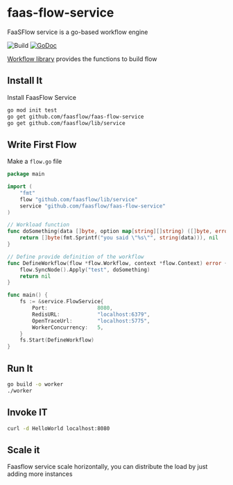 # faas-flow-service
FaaSFlow service is a go-based workflow engine

![Build](https://github.com/faasflow/faas-flow-service/workflows/Faas-Flow-Service-Build/badge.svg)
[![GoDoc](https://godoc.org/github.com/faasflow/faas-flow-service?status.svg)](https://godoc.org/github.com/faasflow/faas-flow-service)

[Workflow library](https://godoc.org/github.com/faasflow/lib/service) provides the functions to build flow


## Install It 
Install FaasFlow Service
```sh
go mod init test
go get github.com/faasflow/faas-flow-service
go get github.com/faasflow/lib/service
```

## Write First Flow
Make a `flow.go` file
```go
package main

import (
	"fmt"
	flow "github.com/faasflow/lib/service"
	service "github.com/faasflow/faas-flow-service"
)

// Workload function
func doSomething(data []byte, option map[string][]string) ([]byte, error) {
	return []byte(fmt.Sprintf("you said \"%s\"", string(data))), nil
}

// Define provide definition of the workflow
func DefineWorkflow(flow *flow.Workflow, context *flow.Context) error {
	flow.SyncNode().Apply("test", doSomething)
	return nil
}

func main() {
	fs := &service.FlowService{
		Port:                8080,
		RedisURL:            "localhost:6379",
		OpenTraceUrl:        "localhost:5775",
		WorkerConcurrency:   5,
	}
	fs.Start(DefineWorkflow)
}
```

## Run It 
```sh
go build -o worker
./worker
```

## Invoke IT
```sh
curl -d HelloWorld localhost:8080
```

## Scale it
Faasflow service scale horizontally, you can distribute the load by just adding more instances 

